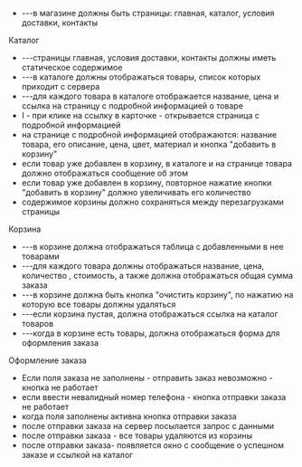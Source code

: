 - ---в магазине должны быть страницы: главная, каталог, условия доставки, контакты


Каталог
- ---страницы главная, условия доставки, контакты должны иметь статическое содержимое
- ---в каталоге должны отображаться товары, список которых приходит с сервера
- ---для каждого товара в каталоге отображается название, цена и ссылка на страницу с подробной информацией о товаре
- I - при клике на ссылку в карточке - открывается страница с подробной информацией
- на странице с подробной информацией отображаются: название товара, его описание, цена, цвет, материал и кнопка "добавить в корзину"
- если товар уже добавлен в корзину, в каталоге и на странице товара должно отображаться сообщение об этом
- если товар уже добавлен в корзину, повторное нажатие кнопки "добавить в корзину" должно увеличивать его количество
- содержимое корзины должно сохраняться между перезагрузками страницы


Корзина
- ---в корзине должна отображаться таблица с добавленными в нее товарами
- ---для каждого товара должны отображаться название, цена, количество , стоимость, а также должна отображаться общая сумма заказа
- ---в корзине должна быть кнопка "очистить корзину", по нажатию на которую все товары должны удаляться
- ---если корзина пустая, должна отображаться ссылка на каталог товаров
- ---когда в корзине есть товары, должна отображаться форма для оформления заказа

Оформление заказа

- Если поля заказа не заполнены - отправить заказ невозможно - кнопка не работает
- если ввести невалидный номер телефона - кнопка отправки заказа не работает
- когда поля заполнены активна кнопка отправки заказа
- после отправки заказа на сервер посылается запрос с данными
- после отправки заказа - все товары удаляются из корзины
- после отправки заказа- появляется окно с сообщение о успешном заказе и ссылкой на каталог